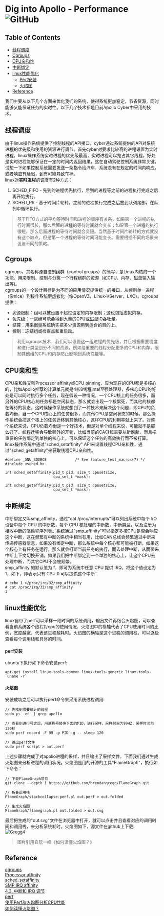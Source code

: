 # Dig into Apollo - Performance ![GitHub](https://img.shields.io/github/license/daohu527/Dig-into-Apollo.svg?style=popout)

## Table of Contents
- [线程调度](#schedule)
- [Cgroups](#cgroups)
- [CPU亲和性](#cpu)
- [中断绑定](#interrupt)
- [linux性能优化](#linux)
  - [Perf安装](#perf)
  - [火焰图](#flame_graph)
- [Reference](#reference)

我们主要从以下几个方面来优化我们的系统，使得系统更加稳定，节省资源，同时能够又能保证任务的实时性。以下几个技术都是目前Apollo Cyber中采用的技术。

<a name="schedule" />

## 线程调度
由于linux操作系统提供了控制线程的API接口，cyber通过系统提供的API对系统进程的优先级和使用的资源进行调节。首先cyber对要求比较高的进程设置为实时进程，linux操作系统实时进程的优先级最高，实时进程可以抢占其它线程，好处是实时进程能够保证在一定的时间内返回结果，这在自动驾驶控制系统非常关键，试想一下如果控制系统需要发送一条指令给汽车，系统没有在规定的时间内响应，或者响应有延迟，到有可能导致车祸。  
linux对**实时进程**的调度有2种方式：  
1. SCHED_FIFO - 先到的进程优先执行，后到的进程等之前的进程执行完成之后再开始执行。  
2. SCHED_RR - 基于时间片轮转，之前的进程执行完成之后放到队列尾部，在队列中循环执行。

> 基于FIFO方式的平均等待时间和进程的顺序有关系，如果第一个进程的执行时间很长，那么后面的进程的等待时间就会变长；如果第一个进程的执行很短，那么后面进程的等待时间就会变短。当然基于时间片轮转的方式就没有这个缺点，但是第一个进程的等待时间可能变长。需要根据不同的场景来设置不同的策略。

<a name="cgroups" />

## Cgroups
cgroups，其名称源自控制组群（control groups）的简写，是Linux内核的一个功能，用来限制、控制与分离一个行程组群的资源（如CPU、内存、磁盘输入输出等)。  
cgroups的一个设计目标是为不同的应用情况提供统一的接口，从控制单一进程（像nice）到操作系统层虚拟化（像OpenVZ，Linux-VServer，LXC）。cgroups提供：  
* 资源限制：组可以被设置不超过设定的内存限制；这也包括虚拟内存。
* 优先级：一些组可能会得到大量的CPU或磁盘IO吞吐量。
* 结算：用来衡量系统确实把多少资源用到适合的目的上。
* 控制：冻结组或检查点和重启动。

> 利用cgroups技术，我们可以设置这一组进程的优先级，并且根据重要程度和进行类型划分不同的资源，例如给重要的线程分配更多的CPU和内存，限制其他组的CPU和内存防止影响到系统性能等。

<a name="cpu" />

## CPU亲和性
CPU亲和性又叫Processor affinity或CPU pinning，应为现在的CPU都是多核心的，比如Apollo推荐的计算单元就是4核8线程intel至强处理器，多核心CPU的好处是可以同时执行多个任务，现在假设一种情况，一个CPU核上的任务很多，而另外的CPU核心的任务都是空闲状态，那么就会出现一个核累死，而其他的核都在等待的状态，这时候操作系统就想到了一种技术来解决这个问题，即CPU的负载均衡，当一个CPU核心上的任务很多，而其他CPU是空闲状态的时候，那么操作系统会把这个核上的任务迁移到其他核心，这样CPU的利用率就上来了。对整个系统来说，CPU负载均衡是一个好技术，但是对单个线程来说，可能就不是那么好了。线程迁移会导致额外的开销，比如当前的CACHE需要从新刷新，而且把重要的任务绑定到单独的核心上，可以保证这个任务的高效执行而不被打算。  
linux操作系统中通过"sched_setaffinity" API来设置线程CPU亲和性，通过"sched_getaffinity"来获取线程CPU亲和性。
```
#define _GNU_SOURCE             /* See feature_test_macros(7) */
#include <sched.h>

int sched_setaffinity(pid_t pid, size_t cpusetsize,
                      cpu_set_t *mask);

int sched_getaffinity(pid_t pid, size_t cpusetsize,
                      cpu_set_t *mask);
```


<a name="interrupt" />

## 中断绑定
中断绑定又叫smp_affinity，通过"cat /proc/interrupts"可以列出系统中每个 I/O 设备中每个 CPU 的中断数，每个 CPU 核处理的中断数，中断类型，以及注册为接收中断的驱动程序列表。系统通过"smp_affinity"可以指定多核CPU是否会响应这个中断，这在频繁有中断的系统中相当有用，比如CAN总线会频繁通过中断来传递传感器信息，如果没有绑定中断，那么系统中每个核心都可能被打断，如果这个核心上有任务在运行，那么就会打断当前任务的执行，而去处理中断，从而带来中断上下文切换开销。如果我们把中断绑定到一个单独的核心上，让这个CPU去处理中断，而其它CPU不会被频繁。  
smp_affinity 的默认值为 f，即可为系统中任意 CPU 提供 IRQ。将这个值设定为 1，如下，即表示只有 CPU 0 可以提供这个中断：  
```
# echo 1 >/proc/irq/32/smp_affinity
# cat /proc/irq/32/smp_affinity
1
```



<a name="linux" />

## linux性能优化
linux自带了perf可以采样一段时间的系统调用，输出文件再结合火焰图，可以查看当前系统各个线程对cpu的使用情况，火焰图中的横轴代表了CPU使用时间的比例，宽度越宽，代表该进程越耗时。火焰图的横轴是这个进程的调用栈，可以逐级查看每个调用栈和具体的时间。 

<a name="perf" />

#### perf安装
ubuntu下执行如下命令安装perf:  
```
apt-get install linux-tools-common linux-tools-generic linux-tools-`uname -r`
``` 

<a name="flame_graph" />

#### 火焰图
安装成功之后可以执行perf命令来采用系统进程调用:  
```
// 先找到需要统计的线程
sudo ps -ef  | grep apollo

// 查看到进行号之后，用进程号替换下面的PID，进行采样，采样频率为99HZ，采样时间为120秒
sudo perf record -F 99 -p PID -g -- sleep 120

// 输出perf文件
sudo perf script > out.perf
```
上述步骤就完成了对apollo进程的采样，并且输出了采样文件，下面我们通过生成火焰图来分析进程的调用状况。火焰图是用的开源的工具"FlameGraph"，执行如下命令：  
```
// 下载FlameGraph项目
git clone --depth 1 https://github.com/brendangregg/FlameGraph.git

// 折叠调用栈
FlameGraph/stackcollapse-perf.pl out.perf > out.folded

// 生成火焰图
FlameGraph/flamegraph.pl out.folded > out.svg

```

最后把生成的"out.svg"文件在浏览器中打开，就可以点击并且查看对应的调用时间和调用栈，来分析系统耗时。火焰图如下，源文件在github上下载:  
[![Gregg4](https://github.com/daohu527/Dig-into-Apollo/blob/master/performance/Gregg4.svg)](https://github.com/daohu527/Dig-into-Apollo/blob/master/performance/Gregg4.svg)  
> 图片引用自阮一峰《如何读懂火焰图？》



<a name="reference" />

## Reference
[cgroups](https://zh.wikipedia.org/wiki/Cgroups)  
[Processor affinity](https://en.wikipedia.org/wiki/Processor_affinity)  
[sched_setaffinity](https://linux.die.net/man/2/sched_setaffinity)  
[SMP IRQ affinity](https://www.kernel.org/doc/Documentation/IRQ-affinity.txt)  
[4.3. 中断和 IRQ 调节](https://access.redhat.com/documentation/zh-cn/red_hat_enterprise_linux/6/html/performance_tuning_guide/s-cpu-irq)  
[perf](http://www.brendangregg.com/perf.html)  
[使用Perf和火焰图分析CPU性能](http://senlinzhan.github.io/2018/03/18/perf/)    
[如何读懂火焰图？](http://www.ruanyifeng.com/blog/2017/09/flame-graph.html)   
